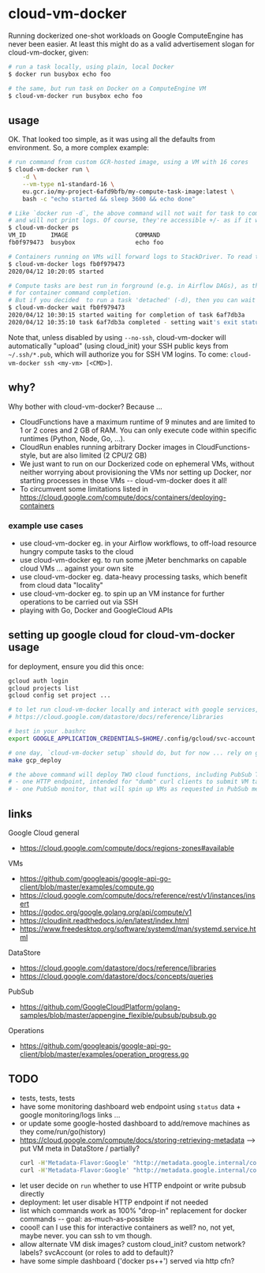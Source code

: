 # cloud-vm-docker

Running dockerized one-shot workloads on Google ComputeEngine has never been easier.
At least this might do as a valid advertisement slogan for cloud-vm-docker, given:

```bash
# run a task locally, using plain, local Docker
$ docker run busybox echo foo

# the same, but run task on Docker on a ComputeEngine VM
$ cloud-vm-docker run busybox echo foo
```

## usage

OK. That looked too simple, as it was using all the defaults from environment.
So, a more complex example:

```bash
# run command from custom GCR-hosted image, using a VM with 16 cores
$ cloud-vm-docker run \
    -d \
    --vm-type n1-standard-16 \
    eu.gcr.io/my-project-6afd9bfb/my-compute-task-image:latest \
    bash -c "echo started && sleep 3600 && echo done"

# Like `docker run -d`, the above command will not wait for task to complete
# and will not print logs. Of course, they're accessible +/- as if it was plain Docker.
$ cloud-vm-docker ps
VM_ID       IMAGE                   COMMAND                                  CREATED        STATUS
fb0f979473  busybox                 echo foo                                 5 min ago      created

# Containers running on VMs will forward logs to StackDriver. To read those logs, like in Docker, do:
$ cloud-vm-docker logs fb0f979473
2020/04/12 10:20:05 started

# Compute tasks are best run in forground (e.g. in Airflow DAGs), as this will implicitly wait
# for container command completion.
# But if you decided  to run a task 'detached' (-d), then you can wait for completion:
$ cloud-vm-docker wait fb0f979473
2020/04/12 10:30:15 started waiting for completion of task 6af7db3a
2020/04/12 10:35:10 task 6af7db3a completed - setting wait's exit status to the task's one: EXIT_STATUS_OK
```

Note that, unless disabled by using `--no-ssh`, cloud-vm-docker will automatically "upload"
(using cloud_init) your SSH public keys from `~/.ssh/*.pub`, which will authorize you for SSH VM logins.
To come: `cloud-vm-docker ssh <my-vm> [<CMD>]`.

## why?

Why bother with cloud-vm-docker? Because ...
- CloudFunctions have a maximum runtime of 9 minutes and are limited to 1 or 2 cores and 2 GB of RAM.
  You can only execute code within specific runtimes (Python, Node, Go, ...).
- CloudRun enables running arbitrary Docker images in CloudFunctions-style, but are also limited (2 CPU/2 GB)
- We just want to run on our Dockerized code on ephemeral VMs, without neither worrying about provisioning
  the VMs nor setting up Docker, nor starting processes in those VMs -- cloud-vm-docker does it all!
- To circumvent some limitations listed in https://cloud.google.com/compute/docs/containers/deploying-containers

### example use cases

- use cloud-vm-docker eg. in your Airflow workflows, to off-load resource hungry compute tasks to the cloud
- use cloud-vm-docker eg. to run some jMeter benchmarks on capable cloud VMs ... against your own site
- use cloud-vm-docker eg. data-heavy processing tasks, which benefit from cloud data "locality"
- use cloud-vm-docker eg. to spin up an VM instance for further operations to be carried out via SSH
- playing with Go, Docker and GoogleCloud APIs

## setting up google cloud for cloud-vm-docker usage

for deployment, ensure you did this once:
```bash
gcloud auth login
gcloud projects list
gcloud config set project ...

# to let run cloud-vm-docker locally and interact with google services, create a svc account as in
# https://cloud.google.com/datastore/docs/reference/libraries

# best in your .bashrc
export GOOGLE_APPLICATION_CREDENTIALS=$HOME/.config/gcloud/svc-account.json

# one day, `cloud-vm-docker setup` should do, but for now ... rely on gcloud. could use docker image...
make gcp_deploy

# the above command will deploy TWO cloud functions, including PubSub Topic and subscription:
# - one HTTP endpoint, intended for "dumb" curl clients to submit VM tasks (by writing PubSub message)
# - one PubSub monitor, that will spin up VMs as requested in PubSub messages
```

## links

Google Cloud general

- https://cloud.google.com/compute/docs/regions-zones#available

VMs

- https://github.com/googleapis/google-api-go-client/blob/master/examples/compute.go
- https://cloud.google.com/compute/docs/reference/rest/v1/instances/insert
- https://godoc.org/google.golang.org/api/compute/v1
- https://cloudinit.readthedocs.io/en/latest/index.html
- https://www.freedesktop.org/software/systemd/man/systemd.service.html

DataStore

- https://cloud.google.com/datastore/docs/reference/libraries
- https://cloud.google.com/datastore/docs/concepts/queries

PubSub

- https://github.com/GoogleCloudPlatform/golang-samples/blob/master/appengine_flexible/pubsub/pubsub.go

Operations

- https://github.com/googleapis/google-api-go-client/blob/master/examples/operation_progress.go

## TODO

- tests, tests, tests
- have some monitoring dashboard web endpoint using `status` data + google monitoring/logs links ...
- or update some google-hosted dashboard to add/remove machines as they come/run/go(history)
- https://cloud.google.com/compute/docs/storing-retrieving-metadata --> put VM meta in DataStore / partially?
  ```bash
  curl -H'Metadata-Flavor:Google' "http://metadata.google.internal/computeMetadata/v1/instance/"curl -H'Metadata-Flavor:Google' "http://metadata.google.internal/computeMetadata/v1/instance/"
  curl -H'Metadata-Flavor:Google' "http://metadata.google.internal/computeMetadata/v1/instance/attributes/user-data"
  ```
- let user decide on `run` whether to use HTTP endpoint or write pubsub directly
- deployment: let user disable HTTP endpoint if not needed
- list which commands work as 100% "drop-in" replacement for docker commands -- goal: as-much-as-possible
- coool! can I use this for interactive containers as well? no, not yet, maybe never. you can ssh to vm though.
- allow alternate VM disk images? custom cloud_init? custom network? labels? svcAccount (or roles to add to default)?
- have some simple dashboard ('docker ps++') served via http cfn?